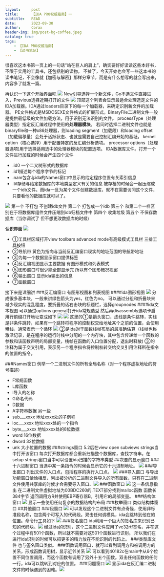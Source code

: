 ```yaml
---
layout:     post
title:      【IDA PRO权威指南】一
subtitle:   READ
date:       2023-09-30
author:     Corax
header-img: img/post-bg-coffee.jpeg
catalog: true
tags:
    - 【IDA PRO权威指南】
    - 【读书笔记】
---
```


很喜欢这本书第一页上的一句话“站在巨人的肩上”，确实要好好读读这些本好书，不限于实用的工具书，还包括别的读物。
不扯了，今天开始也会写一些这本书的读书笔记，不会像就【加密与解密】那样分章节，而是有什么想写的就会写出来，内容多了就发一篇。


再认识一下这个开始界面吧
![](https://typora-1321221957.cos.ap-shanghai.myqcloud.com/image1/202311021123291.png)
New引导选择一个新文件，Go不选文件直接进入，Previous选择近期打开的文件
![](https://typora-1321221957.cos.ap-shanghai.myqcloud.com/image1/202311021123292.png)
顶部这个列表会显示最适合处理选定文件的IDA加载器。IDA通过loaders目录下的每一个加载器，来确定识别新文件的加载器。
PE文件格式是MSDOSEXE文件格式的扩展形式。BinaryFile二进制文件一般是提供最低级的文件加载方法，用于识别无法识别的文件。
processType（处理器类型）指定反汇编过程中使用的**处理器模块**。
若同时选择二进制文件也就是binaryfile和一种x86处理器，则loading segment（加载段）和loading offset（加载偏移量）会处于活跃状态、也就是需要自己控制汇编开始的基址。
kernel option（核心选择）用于配置特定的反汇编分析选项。
processor options（处理器选项)用于选择适用选中的处理器模块的配置选项。
IDA数据库文件。打开一个文件进行加载的时候会产生四个文件
* .id0 一个二叉树形式的数据库
* .id1描述每个程序字节的标记
* .nam包含与ida的Names窗口中显示的给定程序位置有关索引信息
* .til存储与给定数据库的本地类型定义有关的信息
被存档的时候会一起压缩成一个idb文件。而ida一旦为某个文件创建数据库，就不在需要访问这个文件，只要看他的数据库就可以了。


![](https://typora-1321221957.cos.ap-shanghai.myqcloud.com/image1/202311021123293.png)
第一个 不打包 不创建idb文件
第二个 打包成一个idb
第三个 和第二个一样区别在于将数据库组件文件压缩到idb归档文件中
第四个 收集垃圾 
第五个 不保存数据库（当你调试了 但不想更改数据库的时候)

**认识界面**
![](https://typora-1321221957.cos.ap-shanghai.myqcloud.com/image1/202311021123294.png)
* ①工具栏区域打开view toolbars advanced mode有高级模式工具栏 三排工具按钮
* ②导航带 黄色为指向与当前反汇编窗口现实的地址范围的导航带地址 
* ③为每一个数据显示窗口提供标签
* ④反汇编视图显示主要数据 有图形模式和列表模式
* ⑤图形窗口时很少能全部显示完 所以有个图形概况视窗
* ⑥输出窗口 显示ida输出的信息
* ⑦函数窗口

接下来是详细讲
###反汇编窗口
有图形视图和列表视图
####ida图形视图
![](https://typora-1321221957.cos.ap-shanghai.myqcloud.com/image1/202311021123296.png)
分成很多基本块，一般来讲绿色箭头为yes，红色为no。
可以通过分组和折叠块来减少现实的混乱程度，要折叠的话右击块的标题栏，选择groupnodes
####ida文本视图
可以通过options general打开ida常规选型 然后再disassembly选项卡启用行前缀打开地址变成如下
![](https://typora-1321221957.cos.ap-shanghai.myqcloud.com/image1/202311021123297.png)
![](https://typora-1321221957.cos.ap-shanghai.myqcloud.com/image1/202311021123298.png)
这里的①是箭头窗口，虚线是条件跳转，实线是非条件跳转，如果有一个跳转将程序的控制权交给地址某个之前的位置，会使用粗线，通常表示一个循环
![](https://typora-1321221957.cos.ap-shanghai.myqcloud.com/image1/202311021123299.png)
②是ida对于函数栈帧布局的最准确估算（栈帧也称激活记录，是在程序的运行时栈中分配的一个内存块，其中包含传递给一个函数的参数和该函数声明的局部变量，栈帧在函数的入口位置分配，退出时释放)
③的注释为属于交叉引用，表示另一个程序指令将控制权转交给交叉引用注释所在指令的位置的指令。

###Names窗口
例举一个二进制文件的所有全局名称（对一个程序虚拟地址的符号描述）
* F常规函数
* L库函数
* I导入的名称
* G命名代码
* D数据
* A字符串数据
另一些
* sub___xxxx 地址xxxx处的子例程
* loc___xxxx 地址xxxx处的一个指令
* byte___xxxx 地址xxxx处的8位数据
* word            16位数据
* dword      32位数据
* unk      大小位置的数据
###strings窗口
5.2后在view open subviews strings当中打开该窗口
每次打开数据库都会重新扫描整个数据库，查找字符串。在setup strings窗口当中可以设置ida扫描的字符串类型
##次要的显示窗口
###十六进制窗口
当选中某一条指令的时候会显示它的十六进制地址。
![](https://typora-1321221957.cos.ap-shanghai.myqcloud.com/image1/202311021123300.png)
###导出窗口
列出文件的入口点，包括程序的执行入口点。
![](https://typora-1321221957.cos.ap-shanghai.myqcloud.com/image1/202311021123301.png)
###导入窗口
与导出功能窗口恰恰相反，列出被分析的二进制文件导入的所有函数，只有在二进制文件使用共享库的时候才会需要导入窗口、![](https://typora-1321221957.cos.ap-shanghai.myqcloud.com/image1/202311021123302.png)
###函数窗口
![](https://typora-1321221957.cos.ap-shanghai.myqcloud.com/image1/202311021123303.png)
这一条信息指出 在二进制文件虚拟地址为00BDC260的.TEXT部分找到malloc函数 函数长384字节 返回调用方R并使用EBP寄存器B，引用它的局部变量。
###结构体窗口
![](https://typora-1321221957.cos.ap-shanghai.myqcloud.com/image1/202311021123304.png)
显示一些使用任何复杂的数据结构的布局
###枚举窗口
类似结构体窗口
##其他窗口
###段窗口
![](https://typora-1321221957.cos.ap-shanghai.myqcloud.com/image1/202311021123305.png)
可以发现这个二进制文件有点奇怪，使用非标准段名称，包含两个可写入的代码段。双击任何调模具，ida会跳转到他在的位置。命令行工具如下
![](https://typora-1321221957.cos.ap-shanghai.myqcloud.com/image1/202311021123306.png)
###签名窗口
ida利用一个巨大的签名库来识别已知的代码块。![](https://typora-1321221957.cos.ap-shanghai.myqcloud.com/image1/202311021123307.png)
经过ida的识别，这个二进制文件应用了vc32rtf签名，并在这个过程中有501个函数，所以就不需要对这501个函数进行识别。
所以我们在进行ida识别的时候可以把更多的精力放在不能识别的代码上。
###类型库文件
也与签名窗口类似。
###函数调用窗口，就可以看到调用方和被调用方的关系，形成函数调用树，显示近邻关系
![](https://typora-1321221957.cos.ap-shanghai.myqcloud.com/image1/202311021123308.png)
可以看到40182c在main中从6个位置不同位置调用，而这个函数有调用了另外十五个函数。双击任何函数的任何一行，ida可以跳转到对应的位置。
###问题窗口
![](https://typora-1321221957.cos.ap-shanghai.myqcloud.com/image1/202311021123309.png)
显示ida在反汇编二进制文件的时候遇到的困难。![](https://typora-1321221957.cos.ap-shanghai.myqcloud.com/image1/202311021123310.png)
